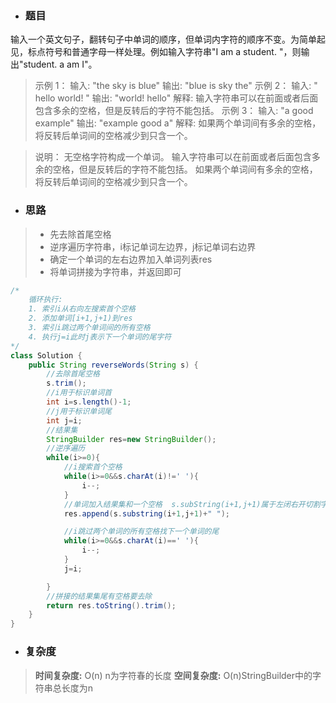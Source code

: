 - ### 题目
输入一个英文句子，翻转句子中单词的顺序，但单词内字符的顺序不变。为简单起见，标点符号和普通字母一样处理。例如输入字符串"I am a student. "，则输出"student. a am I"。

>示例 1：
>输入: "the sky is blue"
>输出: "blue is sky the"
>示例 2：
>输入: "  hello world!  "
>输出: "world! hello"
>解释: 输入字符串可以在前面或者后面包含多余的空格，但是反转后的字符不能包括。
>示例 3：
>输入: "a good   example"
>输出: "example good a"
>解释: 如果两个单词间有多余的空格，将反转后单词间的空格减少到只含一个。


>说明：
>无空格字符构成一个单词。
>输入字符串可以在前面或者后面包含多余的空格，但是反转后的字符不能包括。
>如果两个单词间有多余的空格，将反转后单词间的空格减少到只含一个。

- ### 思路

>- 先去除首尾空格
>- 逆序遍历字符串，i标记单词左边界，j标记单词右边界
>- 确定一个单词的左右边界加入单词列表res
>- 将单词拼接为字符串，并返回即可

```java
/*
	循环执行:
	1. 索引i从右向左搜索首个空格
	2. 添加单词[i+1,j+1)到res
	3. 索引i跳过两个单词间的所有空格
	4. 执行j=i此时j表示下一个单词的尾字符
*/
class Solution {
    public String reverseWords(String s) {
        //去除首尾空格
        s.trim();
        //i用于标识单词首
        int i=s.length()-1;
        //j用于标识单词尾
        int j=i;
        //结果集
        StringBuilder res=new StringBuilder();
        //逆序遍历
        while(i>=0){
            //i搜索首个空格
            while(i>=0&&s.charAt(i)!=' '){
                i--;
            }
            //单词加入结果集和一个空格  s.subString(i+1,j+1)属于左闭右开切割字符串并返回
            res.append(s.substring(i+1,j+1)+" ");

            //i跳过两个单词的所有空格找下一个单词的尾
            while(i>=0&&s.charAt(i)==' '){
                i--;
            }
            j=i;

        }
        //拼接的结果集尾有空格要去除
        return res.toString().trim();
    }
}
```

- ### 复杂度
>**时间复杂度:** O(n)	n为字符春的长度
>**空间复杂度:** O(n)StringBuilder中的字符串总长度为n